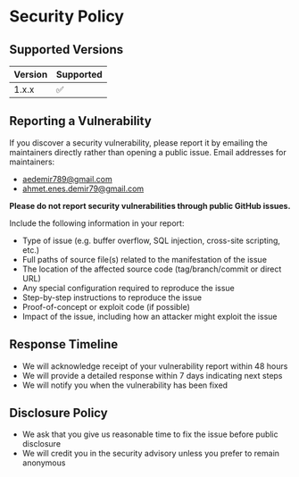 # Security Policy

## Supported Versions

| Version | Supported          |
| ------- | ------------------ |
| 1.x.x   | :white_check_mark: |

## Reporting a Vulnerability

If you discover a security vulnerability, please report it by emailing the maintainers directly rather than opening a public issue.
Email addresses for maintainers:
- aedemir789@gmail.com
- ahmet.enes.demir79@gmail.com

**Please do not report security vulnerabilities through public GitHub issues.**

Include the following information in your report:

- Type of issue (e.g. buffer overflow, SQL injection, cross-site scripting, etc.)
- Full paths of source file(s) related to the manifestation of the issue
- The location of the affected source code (tag/branch/commit or direct URL)
- Any special configuration required to reproduce the issue
- Step-by-step instructions to reproduce the issue
- Proof-of-concept or exploit code (if possible)
- Impact of the issue, including how an attacker might exploit the issue

## Response Timeline

- We will acknowledge receipt of your vulnerability report within 48 hours
- We will provide a detailed response within 7 days indicating next steps
- We will notify you when the vulnerability has been fixed

## Disclosure Policy

- We ask that you give us reasonable time to fix the issue before public disclosure
- We will credit you in the security advisory unless you prefer to remain anonymous
